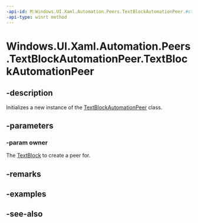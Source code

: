 ```yaml
---
-api-id: M:Windows.UI.Xaml.Automation.Peers.TextBlockAutomationPeer.#ctor(Windows.UI.Xaml.Controls.TextBlock)
-api-type: winrt method
---
```


<!-- Method syntax
public TextBlockAutomationPeer(Windows.UI.Xaml.Controls.TextBlock owner)
-->

# Windows.UI.Xaml.Automation.Peers.TextBlockAutomationPeer.TextBlockAutomationPeer

## -description
Initializes a new instance of the [TextBlockAutomationPeer](textblockautomationpeer.md) class.


## -parameters
### -param owner
The [TextBlock](../windows.ui.xaml.controls/textblock.md) to create a peer for.

## -remarks

## -examples

## -see-also
